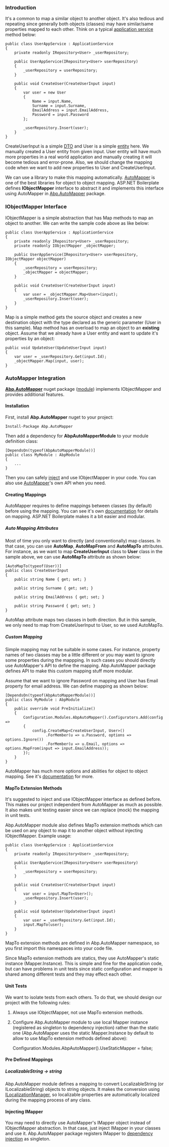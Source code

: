 ### Introduction

It's a common to map a similar object to another object. It's also
tedious and repeating since generally both objects (classes) may have
similar/same properties mapped to each other. Think on a typical
[application service](Application-Services.md) method below:

    public class UserAppService : ApplicationService
    {
        private readonly IRepository<User> _userRepository;

        public UserAppService(IRepository<User> userRepository)
        {
            _userRepository = userRepository;
        }

        public void CreateUser(CreateUserInput input)
        {
            var user = new User
            {
                Name = input.Name,
                Surname = input.Surname,
                EmailAddress = input.EmailAddress,
                Password = input.Password
            };

            _userRepository.Insert(user);
        }
    }

CreateUserInput is a simple [DTO](Data-Transfer-Objects.md) and User
is a simple [entity](Entities.md) here. We manually created a User
entity from given input. User entity will have much more properties in a
real world application and manually creating it will become tedious and
error-prone. Also, we should change the mapping code when we want to add
new properties to User and CreateUserInput.

We can use a library to make this mapping automatically.
[AutoMapper](http://automapper.org/) is one of the best libraries for
object to object mapping. ASP.NET Boilerplate defines **IObjectMapper**
interface to abstract it and implements this interface using AutoMapper
in [Abp.AutoMapper](https://www.nuget.org/packages/Abp.AutoMapper)
package.

### IObjectMapper Interface

IObjectMapper is a simple abstraction that has Map methods to map an
object to another. We can write the sample code above as like below:

    public class UserAppService : ApplicationService
    {
        private readonly IRepository<User> _userRepository;
        private readonly IObjectMapper _objectMapper;

        public UserAppService(IRepository<User> userRepository, IObjectMapper objectMapper)
        {
            _userRepository = userRepository;
            _objectMapper = objectMapper;
        }

        public void CreateUser(CreateUserInput input)
        {
            var user = _objectMapper.Map<User>(input);
            _userRepository.Insert(user);
        }
    }

Map is a simple method gets the source object and creates a new
destination object with the type declared as the generic parameter (User
in this sample). Map method has an overload to map an object to an
**existing** object. Assume that we already have a User entity and want
to update it's properties by an object:

    public void UpdateUser(UpdateUserInput input)
    {
        var user = _userRepository.Get(input.Id);
        _objectMapper.Map(input, user);
    }

### AutoMapper Integration

**[Abp.AutoMapper](https://www.nuget.org/packages/Abp.AutoMapper)**
nuget package ([module](Module-System.md)) implements IObjectMapper
and provides additional features.

#### Installation

First, install **Abp.AutoMapper** nuget to your project:

    Install-Package Abp.AutoMapper

Then add a dependency for **AbpAutoMapperModule** to your module
definition class:

    [DependsOn(typeof(AbpAutoMapperModule))]
    public class MyModule : AbpModule
    {
        ...
    }

Then you can safely [inject](Dependency-Injection.md) and use
IObjectMapper in your code. You can also use
[AutoMapper](http://automapper.org/)'s own API when you need.

#### Creating Mappings

AutoMapper requires to define mappings between classes (by default)
before using the mapping. You can see it's own
[documentation](http://automapper.org/) for details on mapping. ASP.NET
Boilerplate makes it a bit easier and modular.

##### Auto Mapping Attributes

Most of time you only want to directly (and conventionally) map classes.
In that case, you can use **AutoMap**, **AutoMapFrom** and **AutoMapTo**
attributes. For instance, as we want to map **CreateUserInput** class to
**User** class in the sample above, we can use **AutoMapTo** attribute
as shown below:

    [AutoMapTo(typeof(User))]
    public class CreateUserInput
    {
        public string Name { get; set; }

        public string Surname { get; set; }

        public string EmailAddress { get; set; }

        public string Password { get; set; }
    }

AutoMap attribute maps two classes in both direction. But in this
sample, we only need to map from CreateUserInput to User, so we used
AutoMapTo.

##### Custom Mapping

Simple mapping may not be suitable in some cases. For instance, property
names of two classes may be a little different or you may want to ignore
some properties during the mappping. In such cases you should directly
use AutoMapper's API to define the mapping. Abp.AutoMapper package
defines API to make this custom mapping stuff more modular.

Assume that we want to ignore Password on mapping and User has Email
property for email address. We can define mapping as shown below:

    [DependsOn(typeof(AbpAutoMapperModule))]
    public class MyModule : AbpModule
    {
        public override void PreInitialize()
        {
            Configuration.Modules.AbpAutoMapper().Configurators.Add(config =>
            {
                config.CreateMap<CreateUserInput, User>()
                      .ForMember(u => u.Password, options => options.Ignore())
                      .ForMember(u => u.Email, options => options.MapFrom(input => input.EmailAddress));
            });
        }
    }

AutoMapper has much more options and abilities for object to object
mapping. See it's [documentation](http://automapper.org/) for more.

#### MapTo Extension Methods

It's suggested to inject and use IObjectMapper interface as defined
before. This makes our project independent from AutoMapper as much as
possible. It also makes unit testing easier since we can replace (mock)
the mapping in unit tests.

Abp.AutoMapper module also defines MapTo extension methods which can be
used on any object to map it to another object without injecting
IObjectMapper. Example usage:

    public class UserAppService : ApplicationService
    {
        private readonly IRepository<User> _userRepository;

        public UserAppService(IRepository<User> userRepository)
        {
            _userRepository = userRepository;
        }

        public void CreateUser(CreateUserInput input)
        {
            var user = input.MapTo<User>();
            _userRepository.Insert(user);
        }

        public void UpdateUser(UpdateUserInput input)
        {
            var user = _userRepository.Get(input.Id);
            input.MapTo(user);
        }
    }

MapTo extension methods are defined in Abp.AutoMapper namespace, so you
first import this namespaces into your code file.

Since MapTo extension methods are statics, they use AutoMapper's static
instance (Mapper.Instance). This is simple and fine for the application
code, but can have problems in unit tests since static configuration and
mapper is shared among different tests and they may effect each other.

#### Unit Tests

We want to isolate tests from each others. To do that, we should design
our project with the following rules:

1. Always use IObjectMapper, not use MapTo extension methods.

2. Configure Abp.AutoMapper module to use local Mapper instance
(registered as singleton to dependency injection) rather than the static
one (Abp.AutoMapper uses the static Mapper.Instance by default to allow
to use MapTo extension methods defined above):

    Configuration.Modules.AbpAutoMapper().UseStaticMapper = false;

#### Pre Defined Mappings

##### LocalizableString -&gt; string

Abp.AutoMapper module defines a mapping to convert LocalizableString (or
ILocalizableString) objects to string objects. It makes the conversion
using [ILocalizationManager](Localization.md), so localizable
properties are automatically localized during the mapping process of any
class.

#### Injecting IMapper

You may need to directly use AutoMapper's IMapper object instead of
IObjectMapper abstraction. In that case, just inject IMapper in your
classes and use it. Abp.AutoMapper package registers IMapper to
[dependency injection](Dependency-Injection.md) as singleton.
